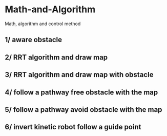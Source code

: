 # Math-and-Algorithm
Math, algorithm and control method

## 1/ aware obstacle
## 2/ RRT algorithm and draw map
## 3/ RRT algorithm and draw map with obstacle
## 4/ follow a pathway free obstacle with the map
## 5/ follow a pathway avoid obstacle with the map
## 6/ invert kinetic robot follow a guide point
